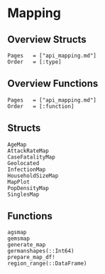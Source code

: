 # Mapping

## Overview Structs
```@index
Pages   = ["api_mapping.md"]
Order   = [:type]
```
## Overview Functions
```@index
Pages   = ["api_mapping.md"]
Order   = [:function]
```

## Structs
```@docs
AgeMap
AttackRateMap
CaseFatalityMap
Geolocated
InfectionMap
HouseholdSizeMap
MapPlot
PopDensityMap
SinglesMap
```

## Functions
```@docs
agsmap
gemsmap
generate_map
germanshapes(::Int64)
prepare_map_df!
region_range(::DataFrame)
```